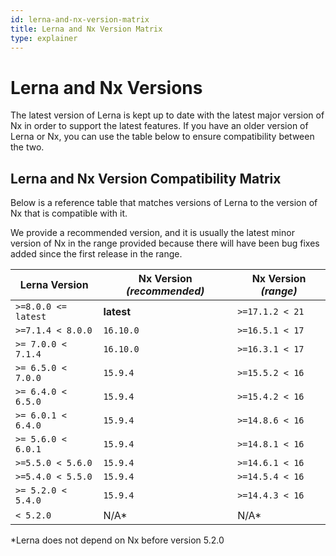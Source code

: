 ```yaml
---
id: lerna-and-nx-version-matrix
title: Lerna and Nx Version Matrix
type: explainer
---
```


# Lerna and Nx Versions

The latest version of Lerna is kept up to date with the latest major version of Nx in order to support the latest features. If you have an older version of Lerna or Nx, you can use the table below to ensure compatibility between the two.

## Lerna and Nx Version Compatibility Matrix

Below is a reference table that matches versions of Lerna to the version of Nx that is compatible with it.

We provide a recommended version, and it is usually the latest minor version of Nx in the range provided because there will have been bug fixes added since the first release in the range.

| Lerna Version       | **Nx Version _(recommended)_** | Nx Version _(range)_ |
| ------------------- | ------------------------------ | -------------------- |
| `>=8.0.0 <= latest` | **latest**                     | `>=17.1.2 < 21`      |
| `>=7.1.4 < 8.0.0`   | `16.10.0`                      | `>=16.5.1 < 17`      |
| `>= 7.0.0 < 7.1.4`  | `16.10.0`                      | `>=16.3.1 < 17`      |
| `>= 6.5.0 < 7.0.0`  | `15.9.4`                       | `>=15.5.2 < 16`      |
| `>= 6.4.0 < 6.5.0`  | `15.9.4`                       | `>=15.4.2 < 16`      |
| `>= 6.0.1 < 6.4.0`  | `15.9.4`                       | `>=14.8.6 < 16`      |
| `>= 5.6.0 < 6.0.1`  | `15.9.4`                       | `>=14.8.1 < 16`      |
| `>=5.5.0 < 5.6.0`   | `15.9.4`                       | `>=14.6.1 < 16`      |
| `>=5.4.0 < 5.5.0`   | `15.9.4`                       | `>=14.5.4 < 16`      |
| `>= 5.2.0 < 5.4.0`  | `15.9.4`                       | `>=14.4.3 < 16`      |
| `< 5.2.0`           | N/A\*                          | N/A\*                |

\*Lerna does not depend on Nx before version 5.2.0

